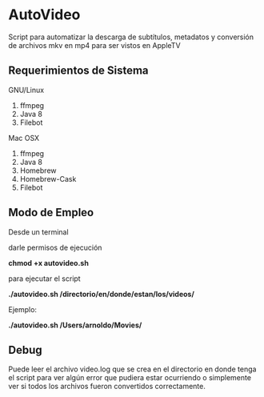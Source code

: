 # AutoVideo
Script para automatizar la descarga de subtítulos, metadatos y conversión de archivos mkv en mp4 para ser vistos en AppleTV

## Requerimientos de Sistema

GNU/Linux

1. ffmpeg
2. Java 8
3. Filebot

Mac OSX

1. ffmpeg
2. Java 8
3. Homebrew
4. Homebrew-Cask
5. Filebot

## Modo de Empleo

Desde un terminal

darle permisos de ejecución

**chmod +x autovideo.sh**

para ejecutar el script

**./autovideo.sh /directorio/en/donde/estan/los/videos/**

Ejemplo:

**./autovideo.sh /Users/arnoldo/Movies/**

## Debug

Puede leer el archivo video.log que se crea en el directorio en donde tenga el script para ver algún error que pudiera estar ocurriendo o simplemente ver si todos los archivos fueron convertidos correctamente. 
